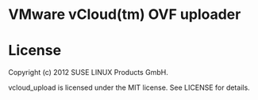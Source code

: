 # VMware vCloud(tm) OVF uploader

# License

Copyright (c) 2012 SUSE LINUX Products GmbH.

vcloud_upload is licensed under the MIT license. See LICENSE for details.
